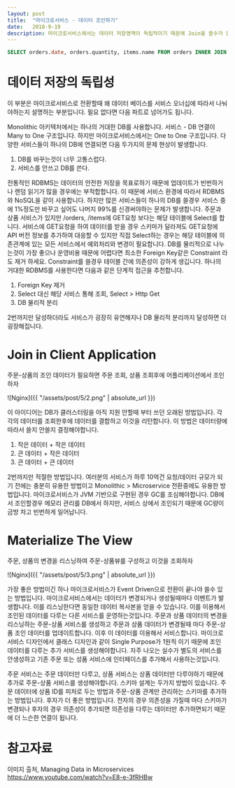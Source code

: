 ```yaml
---
layout: post
title:  "마이크로서비스 - 데이터 조인하기"
date:   2018-9-19
description: 마이크로서비스에서는 데이터 저장영역이 독립적이기 때문에 Join을 쓸수가 없습니다. 이를 해결하기 위한 방법이 두 가지 있습니다.
---
```

```SQL
SELECT orders.date, orders.quantity, items.name FROM orders INNER JOIN items on orders.itemId = items.id
```

# 데이터 저장의 독립성
이 부분은 마이크로서비스로 전환할때 왜 데이터 베이스를 서비스 오너십에 따라서 나눠야하는지 설명하는 부분입니다. 필요 없다면 다음 파트로 넘어가도 됩니다.

Monolithic 아키텍처에서는 하나의 거대한 DB를 사용합니다. 서비스 - DB 연결이 Many to One 구조입니다. 하지만 마이크로서비스에서는 One to One 구조입니다. 다양한 서비스들이 하나의 DB에 연결되면 다음 두가지의 문제 현상이 발생합니다.

1. DB를 바꾸는것이 너무 고통스럽다.
2. 서비스를 안쓰고 DB를 쓴다.

전통적인 RDBMS는 데이터의 안전한 저장을 목표로하기 때문에 업데이트가 빈번하거나 랜덤 읽기가 많을 경우에는 부적합합니다. 이 때문에 서비스 환경에 따라서 RDBMS와 NoSQL을 같이 사용합니다. 하지만 많은 서비스들이 하나의 DB를 쓸경우 서비스 중에 1%정도만 바꾸고 싶어도 나머지 99%를 신경써야하는 문제가 발생합니다. 주문과 상품 서비스가 있지만 /orders, /items에 GET요청 보다는 해당 테이블에 Select를 합니다. 서비스에 GET요청을 하여 데이터를 받을 경우 스키마가 달라져도 GET요청에 API 버전 정보를 추가하여 대응할 수 있지만 직접 Select하는 경우는 해당 테이블에 의존관계에 있는 모든 서비스에서 예외처리와 변경이 필요합니다. DB를 물리적으로 나누는것이 가장 좋으나 운영비용 때문에 어렵다면 최소한 Foreign Key같은 Constraint 라도 제거 하세요. Constraint를 쓸경우 테이블 간에 의존성이 강하게 생깁니다. 하나의 거대한 RDBMS를 사용한다면 다음과 같은 단계적 접근을 추천합니다.

1. Foreign Key 제거
2. Select 대신 해당 서비스 통해 조회, Select > Http Get
3. DB 물리적 분리

2번까지만 달성하더라도 서비스가 굉장히 유연해지나 DB 물리적 분리까지 달성하면 더 굉장해집니다.

# Join in Client Application
주문-상품의 조인 데이터가 필요하면 주문 조회, 상품 조회후에 어플리케이션에서 조인하자

![Nginx]({{ "/assets/post/5/2.png" | absolute_url }})

이 아이디어는 DB가 클러스터링을 아직 지원 안할때 부터 쓰던 오래된 방법입니다. 각각의 데이터를 조회한후에 데이터를 결합하고 이것을 리턴합니다. 이 방법은 데이터량에 따라서 쓸지 안쓸지 결정해야합니다.

1. 작은 데이터 + 작은 데이터
2. 큰 데이터 + 작은 데이터
3. 큰 데이터 + 큰 데이터

2번까지만 적절한 방법입니다. 여러분의 서비스가 하루 10억건 요청/데이터 규모가 되기 전에는 충분히 유용한 방법이고 Monolithic > Microservice 전환중에도 유용한 방법입니다. 마이크로서비스가 JVM 기반으로 구현된 경우 GC를 조심해야합니다. DB에서 조인할경우 메모리 관리를 DB에서 하지만, 서비스 상에서 조인되기 때문에 GC량이 금방 차고 빈번하게 일어납니다.

# Materialize The View
주문, 상품의 변경을 리스닝하여 주문-상품뷰를 구성하고 이것을 조회하자

![Nginx]({{ "/assets/post/5/3.png" | absolute_url }})

가장 좋은 방법이긴 하나 마이크로서비스가 Event Driven으로 전환이 끝나야 쓸수 있는 방법입니다. 마이크로서비스에서는 데이터가 변경되거나 생성될때마다 이벤트가 발생합니다. 이를 리스닝한다면 동일한 데이터 복사본을 얻을 수 있습니다. 이를 이용해서 조인된 데이터를 다루는 다른 서비스를 운영하는것입니다. 주문과 상품 데이터의 변경을 리스닝하는 주문-상품 서비스를 생성하고 주문과 상품 데이터가 변경될때 마다 주문-상품 조인 데이터를 업데이트합니다. 이후 이 데이터를 이용해서 서비스합니다. 마이크로서비스 디자인에서 클래스 디자인과 같이 Single Purpose가 1원칙 이기 때문에 조인 데이터를 다루는 추가 서비스를 생성해야합니다. 자주 나오는 실수가 별도의 서비스를 안생성하고 기존 주문 또는 성품 서비스에 인터페이스를 추가해서 사용하는것입니다.

주문 서비스는 주문 데이터만 다루고, 상품 서비스는 상품 데이터만 다루야하기 때문에 추가로 주문-상품 서비스를 생성해야합니다. 스키마 설계는 두가지 방법이 있습니다. 주문 데이터에 상품 ID를 피처로 두는 방법과 주문-상품 관계만 관리하는 스키마를 추가하는 방법입니다. 후자가 더 좋은 방법입니다. 전자의 경우 의존성을 가질때 마다 스키마가 변경되나 후자의 경우 의존성이 추가되면 의존성을 다루는 데이터만 추가하면되기 때문에 더 느슨한 연결이 됩니다.

# 참고자료

이미지 출처, Managing Data in Microservices <https://www.youtube.com/watch?v=E8-e-3fRHBw>
